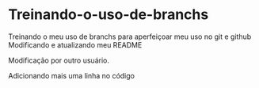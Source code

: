 # Treinando-o-uso-de-branchs
Treinando o meu uso de branchs para aperfeiçoar meu uso no git e github
Modificando e atualizando meu README


Modificação por outro usuário.

Adicionando mais uma linha no código
